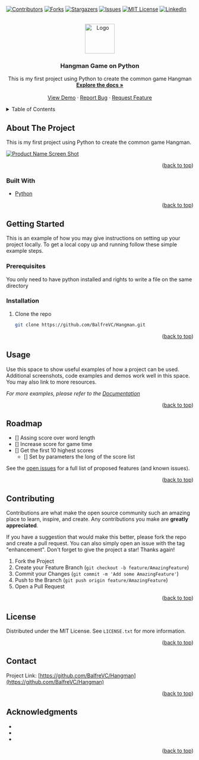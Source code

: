 <div id="top"></div>
<!--
*** Thanks for checking out the Best-README-Template. If you have a suggestion
*** that would make this better, please fork the repo and create a pull request
*** or simply open an issue with the tag "enhancement".
*** Don't forget to give the project a star!
*** Thanks again! Now go create something AMAZING! :D
-->



<!-- PROJECT SHIELDS -->
<!--
*** I'm using markdown "reference style" links for readability.
*** Reference links are enclosed in brackets [ ] instead of parentheses ( ).
*** See the bottom of this document for the declaration of the reference variables
*** for contributors-url, forks-url, etc. This is an optional, concise syntax you may use.
*** https://www.markdownguide.org/basic-syntax/#reference-style-links
-->
[![Contributors][contributors-shield]][contributors-url]
[![Forks][forks-shield]][forks-url]
[![Stargazers][stars-shield]][stars-url]
[![Issues][issues-shield]][issues-url]
[![MIT License][license-shield]][license-url]
[![LinkedIn][linkedin-shield]][linkedin-url]



<!-- PROJECT LOGO -->
<br />
<div align="center">
  <a href="https://github.com/BalfreVC/Hangman">
    <img src="images/logo.png" alt="Logo" width="80" height="80">
  </a>

<h3 align="center">Hangman Game on Python</h3>

  <p align="center">
    This is my first project using Python to create the common game Hangman
    <br />
    <a href="https://github.com/BalfreVC/Hangman"><strong>Explore the docs »</strong></a>
    <br />
    <br />
    <a href="https://github.com/BalfreVC/Hangman">View Demo</a>
    ·
    <a href="https://github.com/BalfreVC/Hangman/issues">Report Bug</a>
    ·
    <a href="https://github.com/BalfreVC/Hangman/issues">Request Feature</a>
  </p>
</div>



<!-- TABLE OF CONTENTS -->
<details>
  <summary>Table of Contents</summary>
  <ol>
    <li>
      <a href="#about-the-project">About The Project</a>
      <ul>
        <li><a href="#built-with">Built With</a></li>
      </ul>
    </li>
    <li>
      <a href="#getting-started">Getting Started</a>
      <ul>
        <li><a href="#prerequisites">Prerequisites</a></li>
        <li><a href="#installation">Installation</a></li>
      </ul>
    </li>
    <li><a href="#usage">Usage</a></li>
    <li><a href="#roadmap">Roadmap</a></li>
    <li><a href="#contributing">Contributing</a></li>
    <li><a href="#license">License</a></li>
    <li><a href="#contact">Contact</a></li>
    <li><a href="#acknowledgments">Acknowledgments</a></li>
  </ol>
</details>



<!-- ABOUT THE PROJECT -->
## About The Project

This is my first project using Python to create the common game Hangman. 


[![Product Name Screen Shot][product-screenshot]](https://www.istockphoto.com/vector/hangman-chalk-board-gm165812595-19652106)


<p align="right">(<a href="#top">back to top</a>)</p>



### Built With

* [Python](https://www.python.org/)

<p align="right">(<a href="#top">back to top</a>)</p>



<!-- GETTING STARTED -->
## Getting Started

This is an example of how you may give instructions on setting up your project locally.
To get a local copy up and running follow these simple example steps.

### Prerequisites

You only need to have python installed and rights to write a file on the same directory 

### Installation

1. Clone the repo
   ```sh
   git clone https://github.com/BalfreVC/Hangman.git
   ```

<p align="right">(<a href="#top">back to top</a>)</p>



<!-- USAGE EXAMPLES -->
## Usage

Use this space to show useful examples of how a project can be used. Additional screenshots, code examples and demos work well in this space. You may also link to more resources.

_For more examples, please refer to the [Documentation](https://example.com)_

<p align="right">(<a href="#top">back to top</a>)</p>



<!-- ROADMAP -->
## Roadmap

- [] Assing score over word length
- [] Increase score for game time
- [] Get the first 10 highest scores
    - [] Set by parameters the long of the score list 

See the [open issues](https://github.com/BalfreVC/Hangman/issues) for a full list of proposed features (and known issues).

<p align="right">(<a href="#top">back to top</a>)</p>



<!-- CONTRIBUTING -->
## Contributing

Contributions are what make the open source community such an amazing place to learn, inspire, and create. Any contributions you make are **greatly appreciated**.

If you have a suggestion that would make this better, please fork the repo and create a pull request. You can also simply open an issue with the tag "enhancement".
Don't forget to give the project a star! Thanks again!

1. Fork the Project
2. Create your Feature Branch (`git checkout -b feature/AmazingFeature`)
3. Commit your Changes (`git commit -m 'Add some AmazingFeature'`)
4. Push to the Branch (`git push origin feature/AmazingFeature`)
5. Open a Pull Request

<p align="right">(<a href="#top">back to top</a>)</p>



<!-- LICENSE -->
## License

Distributed under the MIT License. See `LICENSE.txt` for more information.

<p align="right">(<a href="#top">back to top</a>)</p>



<!-- CONTACT -->
## Contact

Project Link: [https://github.com/BalfreVC/Hangman](https://github.com/BalfreVC/Hangman)

<p align="right">(<a href="#top">back to top</a>)</p>



<!-- ACKNOWLEDGMENTS -->
## Acknowledgments

* []()
* []()
* []()

<p align="right">(<a href="#top">back to top</a>)</p>



<!-- MARKDOWN LINKS & IMAGES -->
<!-- https://www.markdownguide.org/basic-syntax/#reference-style-links -->
[contributors-shield]: https://img.shields.io/github/contributors/BalfreVC/Hangman.svg?style=for-the-badge
[contributors-url]: https://github.com/BalfreVC/Hangman/graphs/contributors
[forks-shield]: https://img.shields.io/github/forks/BalfreVC/Hangman.svg?style=for-the-badge
[forks-url]: https://github.com/BalfreVC/Hangman/network/members
[stars-shield]: https://img.shields.io/github/stars/BalfreVC/Hangman.svg?style=for-the-badge
[stars-url]: https://github.com/BalfreVC/Hangman/stargazers
[issues-shield]: https://img.shields.io/github/issues/BalfreVC/Hangman.svg?style=for-the-badge
[issues-url]: https://github.com/BalfreVC/Hangman/issues
[license-shield]: https://img.shields.io/github/license/BalfreVC/Hangman.svg?style=for-the-badge
[license-url]: https://github.com/BalfreVC/Hangman/blob/master/LICENSE.txt
[linkedin-shield]: https://img.shields.io/badge/-LinkedIn-black.svg?style=for-the-badge&logo=linkedin&colorB=555
[linkedin-url]: https://linkedin.com/in/balfre-vazquez-4a26549
[product-screenshot]: images/screenshot.png

